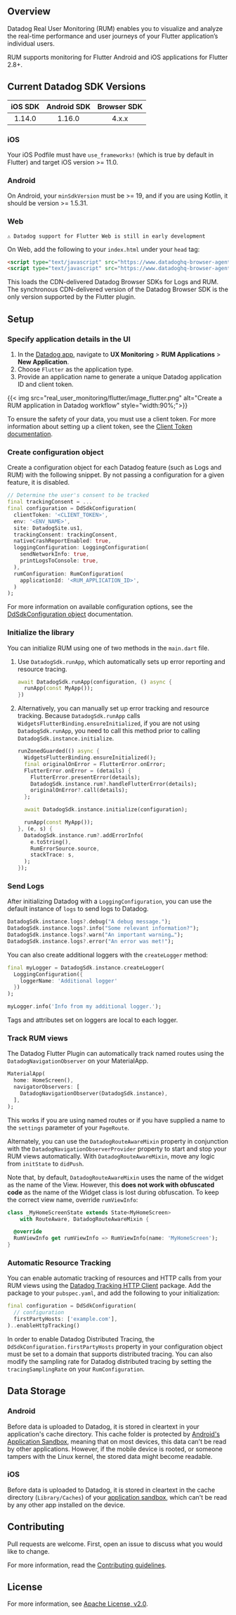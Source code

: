 
## Overview

Datadog Real User Monitoring (RUM) enables you to visualize and analyze the real-time performance and user journeys of your Flutter application’s individual users.

RUM supports monitoring for Flutter Android and iOS applications for Flutter 2.8+.

## Current Datadog SDK Versions

[//]: # (SDK Table)
        
| iOS SDK | Android SDK | Browser SDK |
| :-----: | :---------: | :---------: |
| 1.14.0 | 1.16.0 | 4.x.x |

[//]: # (End SDK Table)



### iOS

Your iOS Podfile must have `use_frameworks!` (which is true by default in Flutter) and target iOS version >= 11.0.

### Android

On Android, your `minSdkVersion` must be >= 19, and if you are using Kotlin, it should be version >= 1.5.31.

### Web

`⚠️ Datadog support for Flutter Web is still in early development`

On Web, add the following to your `index.html` under your `head` tag:

```html
<script type="text/javascript" src="https://www.datadoghq-browser-agent.com/datadog-logs-v4.js"></script>
<script type="text/javascript" src="https://www.datadoghq-browser-agent.com/datadog-rum-slim-v4.js"></script>
```

This loads the CDN-delivered Datadog Browser SDKs for Logs and RUM. The synchronous CDN-delivered version of the Datadog Browser SDK is the only version supported by the Flutter plugin.

## Setup

### Specify application details in the UI

1. In the [Datadog app][1], navigate to **UX Monitoring** > **RUM Applications** > **New Application**.
2. Choose `Flutter` as the application type.
3. Provide an application name to generate a unique Datadog application ID and client token.

{{< img src="real_user_monitoring/flutter/image_flutter.png" alt="Create a RUM application in Datadog workflow" style="width:90%;">}}

To ensure the safety of your data, you must use a client token. For more information about setting up a client token, see the [Client Token documentation][3].

### Create configuration object

Create a configuration object for each Datadog feature (such as Logs and RUM) with the following snippet. By not passing a configuration for a given feature, it is disabled.

```dart
// Determine the user's consent to be tracked
final trackingConsent = ...
final configuration = DdSdkConfiguration(
  clientToken: '<CLIENT_TOKEN>',
  env: '<ENV_NAME>',
  site: DatadogSite.us1,
  trackingConsent: trackingConsent,
  nativeCrashReportEnabled: true,
  loggingConfiguration: LoggingConfiguration(
    sendNetworkInfo: true,
    printLogsToConsole: true,
  ),
  rumConfiguration: RumConfiguration(
    applicationId: '<RUM_APPLICATION_ID>',
  )
);
```

For more information on available configuration options, see the [DdSdkConfiguration object][9] documentation.

### Initialize the library

You can initialize RUM using one of two methods in the `main.dart` file.

1. Use `DatadogSdk.runApp`, which automatically sets up error reporting and resource tracing. 

   ```dart
   await DatadogSdk.runApp(configuration, () async {
     runApp(const MyApp());
   })
   ```

2. Alternatively, you can manually set up error tracking and resource tracking. Because `DatadogSdk.runApp` calls `WidgetsFlutterBinding.ensureInitialized`, if you are not using `DatadogSdk.runApp`, you need to call this method prior to calling `DatadogSdk.instance.initialize`.

   ```dart
   runZonedGuarded(() async {
     WidgetsFlutterBinding.ensureInitialized();
     final originalOnError = FlutterError.onError;
     FlutterError.onError = (details) {
       FlutterError.presentError(details);
       DatadogSdk.instance.rum?.handleFlutterError(details);
       originalOnError?.call(details);
     };

     await DatadogSdk.instance.initialize(configuration);

     runApp(const MyApp());
   }, (e, s) {
     DatadogSdk.instance.rum?.addErrorInfo(
       e.toString(),
       RumErrorSource.source,
       stackTrace: s,
     );
   });
   ```

### Send Logs

After initializing Datadog with a `LoggingConfiguration`, you can use the default instance of `logs` to send logs to Datadog.

```dart
DatadogSdk.instance.logs?.debug("A debug message.");
DatadogSdk.instance.logs?.info("Some relevant information?");
DatadogSdk.instance.logs?.warn("An important warning…");
DatadogSdk.instance.logs?.error("An error was met!");
```

You can also create additional loggers with the `createLogger` method:

```dart
final myLogger = DatadogSdk.instance.createLogger(
  LoggingConfiguration({
    loggerName: 'Additional logger'
  })
);

myLogger.info('Info from my additional logger.');
```

Tags and attributes set on loggers are local to each logger.

### Track RUM views

The Datadog Flutter Plugin can automatically track named routes using the `DatadogNavigationObserver` on your MaterialApp.

```dart
MaterialApp(
  home: HomeScreen(),
  navigatorObservers: [
    DatadogNavigationObserver(DatadogSdk.instance),
  ],
);
```

This works if you are using named routes or if you have supplied a name to the `settings` parameter of your `PageRoute`.

Alternately, you can use the `DatadogRouteAwareMixin` property in conjunction with the `DatadogNavigationObserverProvider` property to start and stop your RUM views automatically. With `DatadogRouteAwareMixin`, move any logic from `initState` to `didPush`. 

Note that, by default, `DatadogRouteAwareMixin` uses the name of the widget as the name of the View. However, this **does not work with obfuscated code** as the name of the Widget class is lost during obfuscation. To keep the correct view name, override `rumViewInfo`:
```dart
class _MyHomeScreenState extends State<MyHomeScreen>
    with RouteAware, DatadogRouteAwareMixin {

  @override
  RumViewInfo get rumViewInfo => RumViewInfo(name: 'MyHomeScreen');
}
```

### Automatic Resource Tracking

You can enable automatic tracking of resources and HTTP calls from your RUM views using the [Datadog Tracking HTTP Client][7] package. Add the package to your `pubspec.yaml`, and add the following to your initialization:

```dart
final configuration = DdSdkConfiguration(
  // configuration
  firstPartyHosts: ['example.com'],
)..enableHttpTracking()
```

In order to enable Datadog Distributed Tracing, the `DdSdkConfiguration.firstPartyHosts` property in your configuration object must be set to a domain that supports distributed tracing. You can also modify the sampling rate for Datadog distributed tracing by setting the `tracingSamplingRate` on your `RumConfiguration`.

## Data Storage

### Android

Before data is uploaded to Datadog, it is stored in cleartext in your application's cache directory.
This cache folder is protected by [Android's Application Sandbox][6], meaning that on most devices,
this data can't be read by other applications. However, if the mobile device is rooted, or someone
tampers with the Linux kernel, the stored data might become readable.

### iOS

Before data is uploaded to Datadog, it is stored in cleartext in the cache directory (`Library/Caches`)
of your [application sandbox][10], which can't be read by any other app installed on the device.

## Contributing

Pull requests are welcome. First, open an issue to discuss what you would like to change. 

For more information, read the [Contributing guidelines][4].

## License

For more information, see [Apache License, v2.0][5].

[1]: https://app.datadoghq.com/rum/application/create
[2]: https://docs.datadoghq.com/account_management/api-app-keys/#api-keys
[3]: https://docs.datadoghq.com/account_management/api-app-keys/#client-tokens
[4]: https://github.com/DataDog/dd-sdk-flutter/blob/main/CONTRIBUTING.md
[5]: https://github.com/DataDog/dd-sdk-flutter/blob/main/LICENSE
[6]: https://source.android.com/security/app-sandbox
[7]: https://pub.dev/packages/datadog_tracking_http_client
[9]: https://pub.dev/documentation/datadog_flutter_plugin/latest/datadog_flutter_plugin/DdSdkConfiguration-class.html
[10]: https://support.apple.com/guide/security/security-of-runtime-process-sec15bfe098e/web
